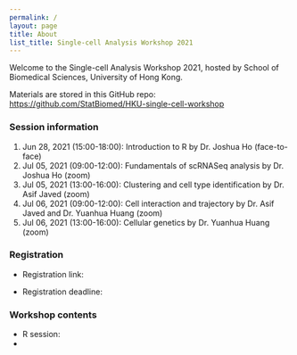 ```yaml
---
permalink: /
layout: page
title: About
list_title: Single-cell Analysis Workshop 2021
---
```



Welcome to the Single-cell Analysis Workshop 2021, hosted by School of 
Biomedical Sciences, University of Hong Kong.

Materials are stored in this GitHub repo: 
https://github.com/StatBiomed/HKU-single-cell-workshop

### Session information

1. Jun 28, 2021 (15:00-18:00): Introduction to R by Dr. Joshua Ho (face-to-face)
2. Jul 05, 2021 (09:00-12:00): Fundamentals of scRNASeq analysis by Dr. Joshua Ho (zoom)
3. Jul 05, 2021 (13:00-16:00): Clustering and cell type identification by Dr. Asif Javed (zoom)
4. Jul 06, 2021 (09:00-12:00): Cell interaction and trajectory by Dr. Asif Javed and Dr. Yuanhua Huang (zoom)
5. Jul 06, 2021 (13:00-16:00): Cellular genetics by Dr. Yuanhua Huang (zoom)


### Registration

* Registration link:

* Registration deadline:

### Workshop contents

* R session: 
* 
